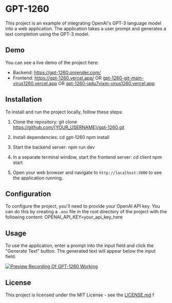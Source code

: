 # GPT-1260

This project is an example of integrating OpenAI's GPT-3 language model into a web application. The application takes a user prompt and generates a text completion using the GPT-3 model. 

## Demo

You can see a live demo of the project here:
- Backend: https://gpt-1260.onrender.com/
- Frontend: https://gpt-1260.vercel.app/ OR [gpt-1260-git-main-virus1260.vercel.app](https://gpt-1260-git-main-virus1260.vercel.app/) OR [gpt-1260-jadu7vixm-virus1260.vercel.app](https://gpt-1260-jadu7vixm-virus1260.vercel.app/)

## Installation

To install and run the project locally, follow these steps:

1. Clone the repository:
git clone https://github.com/{YOUR_USERNAME}/gpt-1260.git



2. Install dependencies:
cd gpt-1260
npm install



3. Start the backend server:
npm run dev



4. In a separate terminal window, start the frontend server:
cd client
npm start



5. Open your web browser and navigate to `http://localhost:3000` to see the application running.

## Configuration

To configure the project, you'll need to provide your OpenAI API key. You can do this by creating a `.env` file in the root directory of the project with the following content:
OPENAI_API_KEY=your_api_key_here


## Usage

To use the application, enter a prompt into the input field and click the "Generate Text" button. The generated text will appear below the input field.

[![Preview Recording Of GPT-1260 Working](https://virus1260.github.io/GPT-1260/preview/thumbnail.png)](https://virus1260.github.io/GPT-1260/preview/preview.mp4)


## License

This project is licensed under the MIT License - see the [LICENSE.md](LICENSE.md) f
